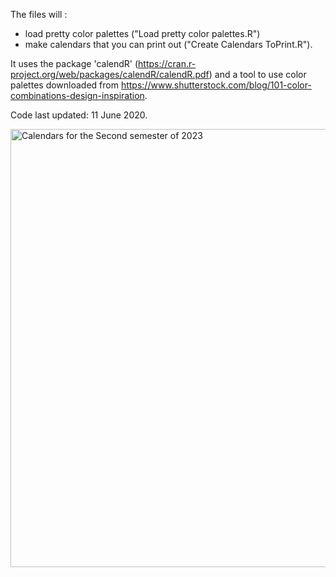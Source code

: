 The files will :
- load pretty color palettes ("Load pretty color palettes.R")
- make calendars that you can print out ("Create Calendars ToPrint.R").

It uses the package 'calendR' (https://cran.r-project.org/web/packages/calendR/calendR.pdf) and a tool to use color palettes downloaded from https://www.shutterstock.com/blog/101-color-combinations-design-inspiration.

Code last updated: 11 June 2020.

<img width="701" alt="Calendars for the Second semester of 2023" src="https://github.com/user-attachments/assets/b401b81a-688d-4f73-90ff-e19b01144e64">
